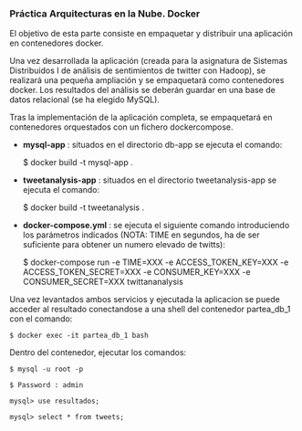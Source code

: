 ### Práctica Arquitecturas en la Nube. Docker
El objetivo de esta parte consiste en empaquetar y distribuir una aplicación en
contenedores docker.

Una vez desarrollada la aplicación (creada para la asignatura de Sistemas Distribuidos I de análisis de sentimientos de twitter con Hadoop), se realizará una pequeña ampliación y
se empaquetará como contenedores docker. Los resultados del
análisis se deberán guardar en una base de datos relacional (se ha elegido MySQL).

Tras la implementación de la aplicación completa, se empaquetará en contenedores orquestados con un fichero dockercompose.


* **mysql-app** : situados en el directorio db-app se ejecuta el comando:

    $ docker build -t mysql-app .

*  **tweetanalysis-app** : situados en el directorio tweetanalysis-app se ejecuta el comando:

    $ docker build -t tweetanalysis .

* **docker-compose.yml** : se ejecuta el siguiente comando introduciendo los parámetros indicados (NOTA: TIME en segundos, ha de ser suficiente para obtener un numero elevado de twitts):

    $ docker-compose run -e TIME=XXX -e ACCESS_TOKEN_KEY=XXX -e ACCESS_TOKEN_SECRET=XXX -e CONSUMER_KEY=XXX -e CONSUMER_SECRET=XXX twittananalysis

Una vez levantados ambos servicios y ejecutada la aplicacion se puede acceder al resultado conectandose a una shell del contenedor partea_db_1 con el comando:

    $ docker exec -it partea_db_1 bash

Dentro del contenedor, ejecutar los comandos:

    $ mysql -u root -p

    $ Password : admin

    mysql> use resultados;

    mysql> select * from tweets;
